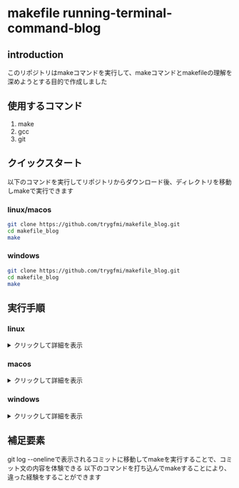 # makefile running-terminal-command-blog

## introduction
このリポジトリはmakeコマンドを実行して、makeコマンドとmakefileの理解を深めようとする目的で作成しました

## 使用するコマンド
   1. make
   2. gcc
   3. git

## クイックスタート
以下のコマンドを実行してリポジトリからダウンロード後、ディレクトリを移動しmakeで実行できます
### linux/macos
   ```bash
   git clone https://github.com/trygfmi/makefile_blog.git
   cd makefile_blog
   make
   ```
### windows
   ```bash
   git clone https://github.com/trygfmi/makefile_blog.git
   cd makefile_blog
   make
   ```

## 実行手順

### linux
<details>
<summary>クリックして詳細を表示</summary>

#### 事前確認
以下のコマンドをターミナルに打ち込んでcommand not foundが出なければokです
   ```bash
   make --version
   gcc --version
   git --version
   ```
#### preinstall
command not foundが出たコマンドを以下のコマンドでインストールしてください
   ```bash
   sudo apt install make
   sudo apt install gcc
   sudo apt install git
   ```

#### コマンド
   以下のコマンドを実行することで詳細のコマンド群を自動で実行してくれます
   ```bash
   make linux
   ```

   <details>
      <summary>make linuxコマンドの詳細</summary>

      ```bash
      ls
      make
      ls
      ./a.out
      make rm_object
      ls
      clear

      #makefileを使用して実行ファイルを生成できた時のコミット
      #first commit
      git checkout eef5be025f57e166c9b243fcf5b4cacc684f39df
      make
      ls
      ./a.out
      make rm_object
      ls
      clear

      #不要なmakeターゲットを削除
      git checkout 93e68c838e69c92306c96d0a22512653f98333bd
      make
      ls
      ./a.out
      make rm_object
      ls
      clear

      #外部関数と新規ファイルのmakeターゲットを追加に伴う各ファイルの修正
      git checkout 1e5187007f07e1bc11e6000c7a4f4e854cbc819e
      make
      ls
      ./a.out
      make rm_object
      ls
      clear

      #ファイル名を修正
      git checkout a831539b179dec1b329f0c8acdf5ab0f5418960a
      make
      ls
      ./a.out
      make rm_object
      ls
      clear

      #ファイル名を変数で定義
      git checkout bb90b50e5198ee83e0a02b047d7c7d330c45fa85
      make
      ls
      ./a.out
      make rm_object
      ls
      clear

      #git logで出力されるauthorを見るため
      git checkout 6f2500285f524de27dbf01eb1a223dde320a4bd8
      make
      ls
      ./a.out
      make rm_object
      ls
      clear

      #一時停止の時間を変数で管理、ビルドから余分ファイルを削除するまでのコマンドをシェルスクリプト化
      git checkout 0df519324363818bb67f609b5fbe63f99e51c03b
      make
      ls
      ./a.out
      make rm_object
      ls
      ./tools/from_build_to_remove.sh
      clear

      #git checkoutした後、コミットしてマージしたらgit log --oneline --graphがどうなるか検証
      git checkout 7b64e93d0a9bd0c6888d8f543e985d71844db54c
      make
      ls
      ./a.out
      make rm_object
      ls
      ./tools/from_build_to_remove.sh
      clear

      #挙動を確認するために記述
      git checkout 3dd97a4cf7f0490cd590b1528f1d56d5773d68ae
      make
      ls
      ./a.out
      make rm_object
      ls
      ./tools/from_build_to_remove.sh
      clear

      #git branch testをいつ実行するかでgit add git commitしてgit checkout testを選択した時に内容が反映されているか確認
      git checkout d66eb0e6e2bf2b19d91d4be090fd9f82730203c4
      make
      ls
      ./a.out
      make rm_object
      ls
      ./tools/from_build_to_remove.sh
      clear
      ```
   </details>
</details>

### macos
<details>
<summary>クリックして詳細を表示</summary>

#### 事前準備

#### preinstall

#### コマンド
</details>

### windows
<details>
<summary>クリックして詳細を表示</summary>

#### 事前準備

#### preinstall

#### コマンド
</details>

## 補足要素
git log --onelineで表示されるコミットに移動してmakeを実行することで、コミット文の内容を体験できる
以下のコマンドを打ち込んでmakeすることにより、違った経験をすることができます
   ```

   ```
